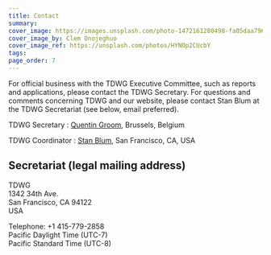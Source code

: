 ```yaml
---
title: Contact
summary: 
cover_image: https://images.unsplash.com/photo-1472161280498-fa05daa7967b
cover_image_by: Clem Onojeghuo
cover_image_ref: https://unsplash.com/photos/HYNOp2CUcbY
tags: 
page_order: 7
---
```


For official business with the TDWG Executive Committee, such as reports and applications, please contact the TDWG Secretary. For questions and comments concerning TDWG and our website, please contact Stan Blum at the TDWG Secretariat (see below, email preferred).

TDWG Secretary
: [Quentin Groom](mailto:secretary@tdwg.org), Brussels, Belgium

TDWG Coordinator
: [Stan Blum](mailto:secretariat@tdwg.org), San Francisco, CA, USA

## Secretariat (legal mailing address)

TDWG  
1342 34th Ave.  
San Francisco, CA 94122  
USA

Telephone: +1 415-779-2858  
Pacific Daylight Time (UTC-7)  
Pacific Standard Time (UTC-8)
